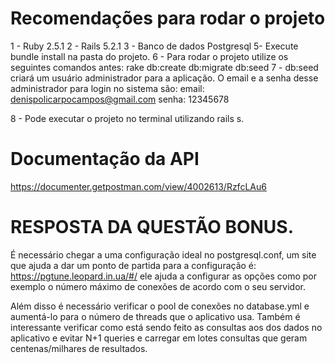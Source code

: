 # Recomendações para rodar o projeto
1 - Ruby 2.5.1
2 - Rails 5.2.1
3 - Banco de dados Postgresql
5-  Execute bundle install na pasta do projeto.
6 - Para rodar o projeto utilize os seguintes comandos antes: rake db:create db:migrate db:seed
7 - db:seed criará um usuário administrador para a aplicação. O email e a senha desse administrador 
para login no sistema são:
email: denispolicarpocampos@gmail.com
senha: 12345678

8 - Pode executar o projeto no terminal utilizando rails s.

# Documentação da API

https://documenter.getpostman.com/view/4002613/RzfcLAu6

# RESPOSTA DA QUESTÃO  BONUS.

É necessário chegar a uma configuração ideal no postgresql.conf, um site que ajuda a dar um ponto de partida para a configuração é: https://pgtune.leopard.in.ua/#/ ele ajuda a configurar as opções como por exemplo o número máximo de conexões de acordo com o seu servidor.

Além disso é necessário verificar o pool de conexões no database.yml e aumentá-lo para o número de threads que o aplicativo usa. Também é interessante verificar como está sendo feito as consultas aos dos dados no aplicativo e evitar N+1 queries e carregar em lotes consultas que geram centenas/milhares de resultados.


